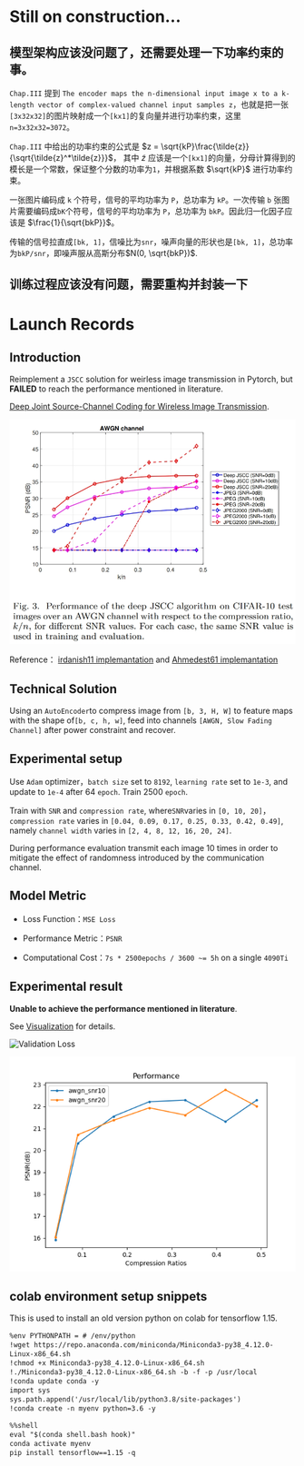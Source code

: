 # Still on construction...

## 模型架构应该没问题了，还需要处理一下功率约束的事。
`Chap.III` 提到 `The encoder maps the n-dimensional input image x to a k-length vector of complex-valued channel input samples z`，也就是把一张`[3x32x32]`的图片映射成一个`[kx1]`的复向量并进行功率约束，这里`n=3x32x32=3072`。

`Chap.III` 中给出的功率约束的公式是
$z = \sqrt{kP}\frac{\tilde{z}}{\sqrt{\tilde{z}^*\tilde{z}}}$，
其中 $\tilde{z}$ 应该是一个`[kx1]`的向量，分母计算得到的模长是一个常数，保证整个分数的功率为`1`，并根据系数 $\sqrt{kP}$ 进行功率约束。

一张图片编码成 `k` 个符号，信号的平均功率为 `P`，总功率为 `kP`。一次传输 `b` 张图片需要编码成`bK`个符号，信号的平均功率为 `P`，总功率为 `bkP`。因此归一化因子应该是 $\frac{1}{\sqrt{bkP}}$。

传输的信号拉直成`[bk, 1]`，信噪比为`snr`，噪声向量的形状也是`[bk, 1]`，总功率为`bkP/snr`，即噪声服从高斯分布$N(0, \sqrt{bkP})$.


##  训练过程应该没有问题，需要重构并封装一下


# Launch Records

## Introduction

Reimplement a `JSCC` solution for weirless image transmission in Pytorch, but **FAILED** to reach the performance mentioned in literature.

[Deep Joint Source-Channel Coding for Wireless Image Transmission](https://arxiv.org/abs/1809.01733).

![djscc_performance](resources/djscc_performance.png)


Reference： [irdanish11 implemantation](https://github.com/irdanish11/DJSCC-for-Wireless-Image-Transmission) and [Ahmedest61 implemantation](https://github.com/Ahmedest61/D-JSCC)

## Technical Solution

Using an `AutoEncoder`to compress image from `[b, 3, H, W]` to feature maps with the shape of`[b, c, h, w]`, feed into channels `[AWGN, Slow Fading Channel]` after power constraint and recover.


## Experimental setup

Use `Adam` optimizer，`batch size` set to `8192`,
`learning rate` set to `1e-3`, and update to `1e-4` after 64 `epoch`. Train 2500 `epoch`.

Train with `SNR` and `compression rate`, where`SNR`varies in `[0, 10, 20]`，`compression rate` varies in `[0.04, 0.09, 0.17, 0.25, 0.33, 0.42, 0.49]`, namely `channel width` varies in `[2, 4, 8, 12, 16, 20, 24]`.

During performance evaluation transmit each image 10 times in order to mitigate the effect of randomness introduced by the communication channel.



## Model Metric

- Loss Function：`MSE Loss`

- Performance Metric：`PSNR`

- Computational Cost：`7s * 2500epochs / 3600 ~= 5h` on a single `4090Ti`

## Experimental result

**Unable to achieve the performance mentioned in literature**.

See [Visualization](visualization.md) for details.

![Validation Loss](resources/valid_loss.png)

![Model performance](result.png)




## colab environment setup snippets

This is used to install an old version python on colab for tensorflow 1.15.

```
%env PYTHONPATH = # /env/python
!wget https://repo.anaconda.com/miniconda/Miniconda3-py38_4.12.0-Linux-x86_64.sh
!chmod +x Miniconda3-py38_4.12.0-Linux-x86_64.sh
!./Miniconda3-py38_4.12.0-Linux-x86_64.sh -b -f -p /usr/local
!conda update conda -y
import sys
sys.path.append('/usr/local/lib/python3.8/site-packages')
!conda create -n myenv python=3.6 -y
```
```
%%shell
eval "$(conda shell.bash hook)"
conda activate myenv
pip install tensorflow==1.15 -q
```
